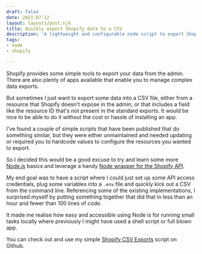 ```yaml
---
draft: false
date: 2021-07-12
layout: layouts/post.njk
title: Quickly export Shopify data to a CSV
description: 'A lightweight and configurable node script to export Shopify data. '
tags:
- node
- shopify

---
```

Shopify provides some simple tools to export your data from the admin. There are also plenty of apps available that enable you to manage complex data exports.

But sometimes I just want to export some data into a CSV file, either from a resource that Shopify doesn't expose in the admin, or that includes a field like the resource ID that's not present in the standard exports. It would be nice to be able to do it without the cost or hassle of installing an app.

I've found a couple of simple scripts that have been published that do something similar, but they were either unmaintained and needed updating or required you to hardcode values to configure the resources you wanted to export.

So I decided this would be a good excuse to try and learn some more [Node.js](https://nodejs.org/) basics and leverage a handy [Node wrapper for the Shopify API](https://www.npmjs.com/package/shopify-api-node).

My end goal was to have a script where I could just set up some API access credentials, plug some variables into a `.env` file and quickly kick out a CSV from the command line. Referencing some of the existing implementations, I surprised myself by putting something together that did that in less than an hour and fewer than 100 lines of code.

It made me realise how easy and accessible using Node is for running small tasks locally where previously I might have used a shell script or full blown app.

You can check out and use my simple [Shopify CSV Exports](https://github.com/mikenewbuild/shopify-csv-export) script on Github.
